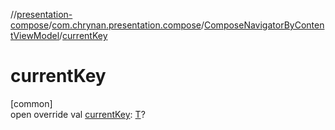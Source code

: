 //[presentation-compose](../../../index.md)/[com.chrynan.presentation.compose](../index.md)/[ComposeNavigatorByContentViewModel](index.md)/[currentKey](current-key.md)

# currentKey

[common]\
open override val [currentKey](current-key.md): [T](index.md)?
